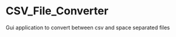 CSV_File_Converter
==================

Gui application to convert between csv and space separated files
